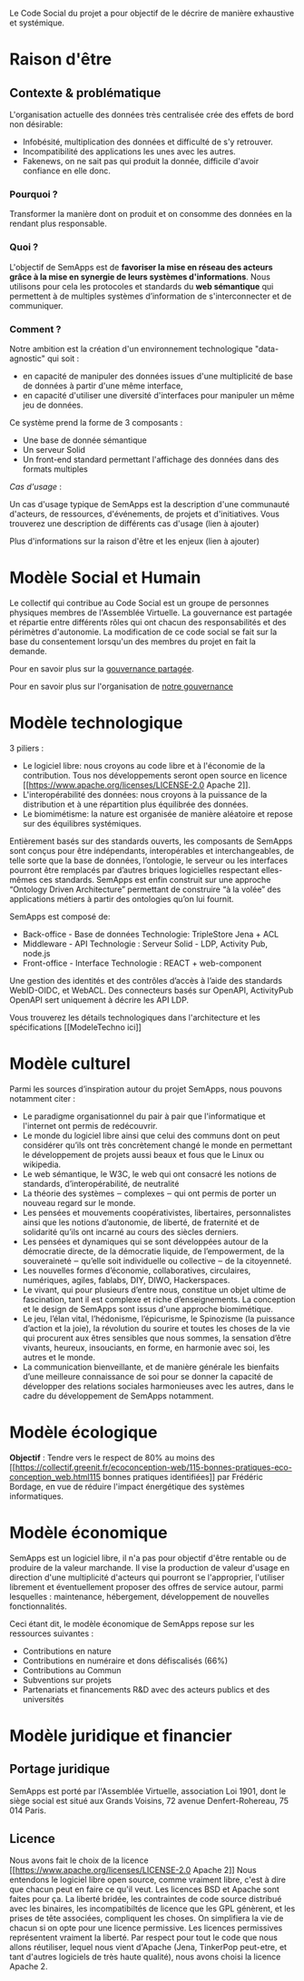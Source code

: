 Le Code Social du projet a pour objectif de le décrire de manière exhaustive et systémique.

# Raison d'être

## Contexte & problématique

L'organisation actuelle des données très centralisée crée des effets de bord non désirable: 
- Infobésité, multiplication des données et difficulté de s'y retrouver.
- Incompatibilité des applications les unes avec les autres.
- Fakenews, on ne sait pas qui produit la donnée, difficile d'avoir confiance en elle donc.

### Pourquoi ?

Transformer la manière dont on produit et on consomme des données en la rendant plus responsable.

### Quoi ?

L'objectif de SemApps est de **favoriser la mise en réseau des acteurs grâce à la mise en synergie de leurs systèmes d'informations**.
Nous utilisons pour cela les protocoles et standards du **web sémantique** qui permettent à de multiples systèmes d’information de s'interconnecter et de communiquer.

### Comment ?

Notre ambition est la création d'un environnement technologique "data-agnostic" qui soit :
- en capacité de manipuler des données issues d'une multiplicité de base de données à partir d'une même interface,
- en capacité d'utiliser une diversité d'interfaces pour manipuler un même jeu de données. 

Ce système prend la forme de 3 composants : 
- Une base de donnée sémantique
- Un serveur Solid
- Un front-end standard permettant l'affichage des données dans des formats multiples

*Cas d'usage* : 

Un cas d'usage typique de SemApps est la description d'une communauté d'acteurs, de ressources, d'événements, de projets et d'initiatives.
Vous trouverez une description de différents cas d'usage (lien à ajouter)

Plus d'informations sur la raison d'être et les enjeux (lien à ajouter)


# Modèle Social et Humain

Le collectif qui contribue au Code Social est un groupe de personnes physiques membres de l'Assemblée Virtuelle.
La gouvernance est partagée et répartie entre différents rôles qui ont chacun des responsabilités et des périmètres d'autonomie.
La modification de ce code social se fait sur la base du consentement lorsqu'un des membres du projet en fait la demande.

Pour en savoir plus sur la [gouvernance partagée](https://nos-communes.fr/gouvernance/introduction-a-la-gouvernance-partagee/#:~:text=La%20co%2Dresponsabilit%C3%A9%20n'emp%C3%AAche,fait%20ce%20qu'il%20veut).

Pour en savoir plus sur l'organisation de [notre gouvernance](https://semapps.org/docs/governance/organisation-and-roles)

# Modèle technologique 

3 piliers :
 - Le logiciel libre: nous croyons au code libre et à l'économie de la contribution. Tous nos développements seront open source en licence [[https://www.apache.org/licenses/LICENSE-2.0 Apache 2]].
 - L'interopérabilité des données: nous croyons à la puissance de la distribution et à une répartition plus équilibrée des données.
 - Le biomimétisme: la nature est organisée de manière aléatoire et repose sur des équilibres systémiques.

Entièrement basés sur des standards ouverts, les composants de SemApps sont conçus pour être indépendants, interopérables et  interchangeables, de telle sorte que la base de données, l’ontologie, le serveur ou les interfaces pourront être remplacés par d’autres briques logicielles respectant elles-mêmes ces standards.
SemApps est enfin construit sur une approche “Ontology Driven Architecture” permettant de construire “à la volée” des applications métiers à partir des ontologies qu’on lui fournit.


SemApps est composé de: 
 - Back-office - Base de données
Technologie: TripleStore Jena + ACL
 - Middleware - API
Technologie : Serveur Solid - LDP, Activity Pub, node.js
 - Front-office - Interface
Technologie : REACT + web-component


Une gestion des identités et des contrôles d’accès à l’aide des standards WebID-OIDC, et WebACL.
Des connecteurs basés sur OpenAPI, ActivityPub OpenAPI sert uniquement à décrire les API LDP. 


Vous trouverez les détails technologiques dans l'architecture et les spécifications [[ModeleTechno ici]]

# Modèle culturel

Parmi les sources d’inspiration autour du projet SemApps, nous pouvons notamment citer :

- Le paradigme organisationnel du pair à pair que l'informatique et l'internet ont permis de redécouvrir.
- Le monde du logiciel libre ainsi que celui des communs dont on peut considérer qu’ils ont très concrètement changé le monde en permettant le développement de projets aussi beaux et fous que le Linux ou wikipedia.  
- Le web sémantique, le W3C, le web qui ont consacré les notions de standards, d’interopérabilité, de neutralité
- La théorie des systèmes ‒ complexes ‒ qui ont permis de porter un nouveau regard sur le monde.  
- Les pensées et mouvements coopérativistes, libertaires, personnalistes ainsi que les notions d’autonomie, de liberté, de fraternité et de solidarité qu’ils ont incarné au cours des siècles derniers. 
- Les pensées et dynamiques qui se sont développées autour de la démocratie directe, de la démocratie liquide, de l’empowerment, de la souveraineté ‒ qu’elle soit individuelle ou collective ‒ de la citoyenneté.
- Les nouvelles formes d’économie, collaboratives, circulaires, numériques, agiles, fablabs, DIY, DIWO, Hackerspaces.
- Le vivant, qui pour plusieurs d’entre nous, constitue un objet ultime de fascination, tant il est complexe et riche d’enseignements. La conception et le design de SemApps sont issus d'une approche biomimétique.  
- Le jeu, l’élan vital, l’hédonisme, l’épicurisme, le Spinozisme (la puissance d’action et la joie), la révolution du sourire et toutes les choses de la vie qui procurent aux êtres sensibles que nous sommes, la sensation d’être vivants, heureux, insouciants, en forme, en harmonie avec soi, les autres et le monde.
- La communication bienveillante, et de manière générale les bienfaits d’une meilleure connaissance de soi pour se donner la capacité de développer des relations sociales harmonieuses avec les autres, dans le cadre du développement de SemApps notamment.


# Modèle écologique 

**Objectif** : Tendre vers le respect de 80% au moins des [[https://collectif.greenit.fr/ecoconception-web/115-bonnes-pratiques-eco-conception_web.html115 bonnes pratiques identifiées]] par Frédéric Bordage, en vue de réduire l'impact énergétique des systèmes informatiques. 


# Modèle économique 

SemApps est un logiciel libre, il n'a pas pour objectif d'être rentable ou de produire de la valeur marchande. Il vise la production de valeur d'usage en direction d'une multiplicité d'acteurs qui pourront se l'approprier, l'utiliser librement et éventuellement proposer des offres de service autour, parmi lesquelles : maintenance, hébergement, développement de nouvelles fonctionnalités.

Ceci étant dit, le modèle économique de SemApps repose sur les ressources suivantes : 
- Contributions en nature
- Contributions en numéraire et dons défiscalisés (66%)
- Contributions au Commun
- Subventions sur projets
- Partenariats et financements R&D avec des acteurs publics et des universités

# Modèle juridique et financier 

## Portage juridique

SemApps est porté par l'Assemblée Virtuelle, association Loi 1901, dont le siège social est situé aux Grands Voisins, 72 avenue Denfert-Rohereau, 75 014 Paris.

## Licence
Nous avons fait le choix de la licence [[https://www.apache.org/licenses/LICENSE-2.0 Apache 2]]
Nous entendons le logiciel libre open source, comme vraiment libre, c'est à dire que chacun peut en faire ce qu'il veut. Les licences BSD et Apache sont faites pour ça. La liberté bridée, les contraintes de code source distribué avec les binaires, les incompatibiltés de licence que les GPL génèrent, et les prises de tête associées, compliquent les choses. On simplifiera la vie de chacun si on opte pour une licence permissive. Les licences permissives représentent vraiment la liberté. 
Par respect pour tout le code que nous allons réutiliser, lequel nous vient d'Apache (Jena, TinkerPop peut-etre, et tant d'autres logiciels de très haute qualité), nous avons choisi la licence Apache 2.

